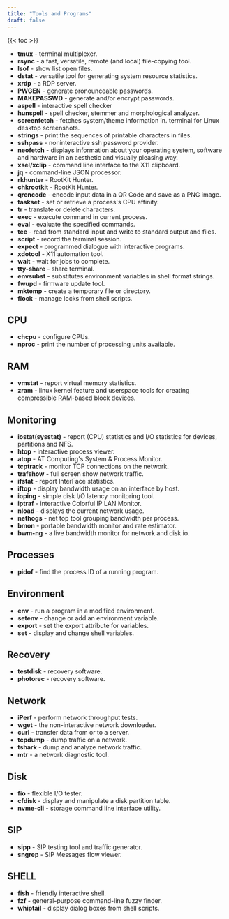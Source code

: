 ```yaml
---
title: "Tools and Programs"
draft: false
---
```


{{< toc >}}

* **tmux** - terminal multiplexer.
* **rsync** - a fast, versatile, remote (and local) file-copying tool.
* **lsof** - show list open files.
* **dstat** - versatile tool for generating system resource statistics.
* **xrdp** -  a RDP server.
* **PWGEN** - generate pronounceable passwords.
* **MAKEPASSWD** - generate and/or encrypt passwords.
* **aspell** - interactive spell checker
* **hunspell** - spell checker, stemmer and morphological analyzer.
* **screenfetch** - fetches system/theme information in. terminal for Linux desktop screenshots.
* **strings** - print the sequences of printable characters in files.
* **sshpass** - noninteractive ssh password provider.
* **neofetch** - displays information about your operating system, software and hardware in an aesthetic and visually pleasing way.
* **xsel/xclip** - command line interface to the X11 clipboard.
* **jq** - command-line JSON processor.
* **rkhunter** - RootKit Hunter.
* **chkrootkit** - RootKit Hunter.
* **qrencode** - encode input data in a QR Code and save as a PNG image.
* **taskset** - set or retrieve a process's CPU affinity.
* **tr** - translate or delete characters.
* **exec** - execute command in current process.
* **eval** - evaluate the specified commands.
* **tee** - read from standard input and write to standard output and files.
* **script** - record the terminal session.
* **expect** - programmed dialogue with interactive programs.
* **xdotool** - X11 automation tool.
* **wait** - wait for jobs to complete.
* **tty-share** - share terminal.
* **envsubst** - substitutes environment variables in shell format strings.
* **fwupd** - firmware update tool.
* **mktemp** - create a temporary file or directory.
* **flock** - manage locks from shell scripts.

## CPU

* **chcpu** - configure CPUs.
* **nproc** - print the number of processing units available.

## RAM

* **vmstat** - report virtual memory statistics.
* **zram** -  linux kernel feature and userspace tools for creating compressible RAM-based block devices.

## Monitoring

* **iostat(sysstat)** - report (CPU) statistics and I/O statistics for devices, partitions and NFS.
* **htop** - interactive process viewer.
* **atop** - AT Computing's System & Process Monitor.
* **tcptrack** - monitor TCP connections on the network.
* **trafshow** - full screen show network traffic.
* **ifstat** - report InterFace statistics.
* **iftop** - display bandwidth usage on an interface by host.
* **ioping** - simple disk I/O latency monitoring tool.
* **iptraf** - interactive Colorful IP LAN Monitor.
* **nload** - displays the current network usage.
* **nethogs** - net top tool grouping bandwidth per process.
* **bmon** - portable bandwidth monitor and rate estimator.
* **bwm-ng** - a live bandwidth monitor for network and disk io.

## Processes

* **pidof** - find the process ID of a running program.

## Environment

* **env** - run a program in a modified environment.
* **setenv** - change or add an environment variable.
* **export** - set the export attribute for variables.
* **set** - display and change shell variables.

## Recovery

* **testdisk** - recovery software.
* **photorec** - recovery software.

## Network

* **iPerf** - perform network throughput tests.
* **wget** - the non-interactive network downloader.
* **curl** - transfer data from or to a server.
* **tcpdump** - dump traffic on a network.
* **tshark** - dump and analyze network traffic.
* **mtr** - a network diagnostic tool.

## Disk

* **fio** - flexible I/O tester.
* **cfdisk** - display and manipulate a disk partition table.
* **nvme-cli** -  storage command line interface utility.

## SIP

* **sipp** - SIP testing tool and traffic generator.
* **sngrep** - SIP Messages flow viewer.

## SHELL

* **fish** - friendly interactive shell.
* **fzf** - general-purpose command-line fuzzy finder.
* **whiptail** - display dialog boxes from shell scripts.
